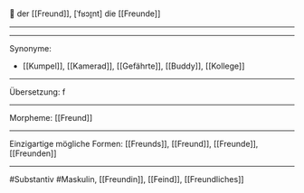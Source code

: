 🔵 der [[Freund]], [ˈfʁɔɪ̯nt]
die [[Freunde]]


---


---
Synonyme:
- [[Kumpel]], [[Kamerad]], [[Gefährte]], [[Buddy]], [[Kollege]]

---
Übersetzung: f

---
Morpheme:
[[Freund]]

---
Einzigartige mögliche Formen: [[Freunds]], [[Freund]], [[Freunde]], [[Freunden]]

---
#Substantiv #Maskulin, [[Freundin]], [[Feind]], [[Freundliches]]